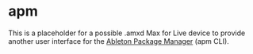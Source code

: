 # apm

This is a placeholder for a possible .amxd Max for Live device to provide another user interface for the [Ableton Package Manager](https://github.com/thereplicants/ableton-package-manager) (apm CLI).
